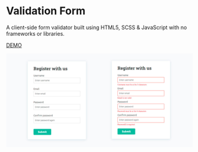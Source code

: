 # Validation Form
A client-side form validator built using HTML5, SCSS &amp; JavaScript with no frameworks or libraries.

<a href="https://rosgas.github.io/validation-form/">DEMO</a>


<img src= "validation-form-preview.jpg" alt="Validation form preview" />

